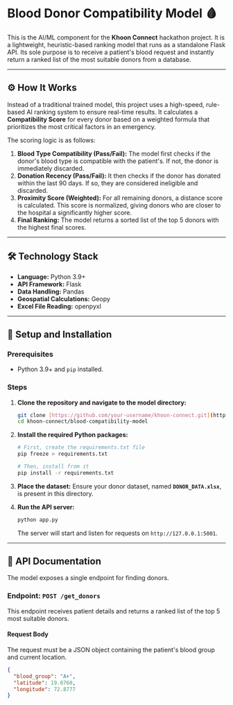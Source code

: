 # Blood Donor Compatibility Model 🩸

This is the AI/ML component for the **Khoon Connect** hackathon project. It is a lightweight, heuristic-based ranking model that runs as a standalone Flask API. Its sole purpose is to receive a patient's blood request and instantly return a ranked list of the most suitable donors from a database.

---

## ⚙️ How It Works

Instead of a traditional trained model, this project uses a high-speed, rule-based AI ranking system to ensure real-time results. It calculates a **Compatibility Score** for every donor based on a weighted formula that prioritizes the most critical factors in an emergency.

The scoring logic is as follows:

1.  **Blood Type Compatibility (Pass/Fail):** The model first checks if the donor's blood type is compatible with the patient's. If not, the donor is immediately discarded.
2.  **Donation Recency (Pass/Fail):** It then checks if the donor has donated within the last 90 days. If so, they are considered ineligible and discarded.
3.  **Proximity Score (Weighted):** For all remaining donors, a distance score is calculated. This score is normalized, giving donors who are closer to the hospital a significantly higher score.
4.  **Final Ranking:** The model returns a sorted list of the top 5 donors with the highest final scores.

---

## 🛠️ Technology Stack

* **Language:** Python 3.9+
* **API Framework:** Flask
* **Data Handling:** Pandas
* **Geospatial Calculations:** Geopy
* **Excel File Reading:** openpyxl

---

## 🚀 Setup and Installation

### Prerequisites

* Python 3.9+ and `pip` installed.

### Steps

1.  **Clone the repository and navigate to the model directory:**
    ```bash
    git clone [https://github.com/your-username/khoon-connect.git](https://github.com/your-username/khoon-connect.git)
    cd khoon-connect/blood-compatibility-model
    ```

2.  **Install the required Python packages:**
    ```bash
    # First, create the requirements.txt file
    pip freeze > requirements.txt

    # Then, install from it
    pip install -r requirements.txt
    ```

3.  **Place the dataset:**
    Ensure your donor dataset, named **`DONOR_DATA.xlsx`**, is present in this directory.

4.  **Run the API server:**
    ```bash
    python app.py
    ```
    The server will start and listen for requests on `http://127.0.0.1:5001`.

---

## 🔌 API Documentation

The model exposes a single endpoint for finding donors.

### Endpoint: `POST /get_donors`

This endpoint receives patient details and returns a ranked list of the top 5 most suitable donors.

#### Request Body

The request must be a JSON object containing the patient's blood group and current location.

```json
{
  "blood_group": "A+",
  "latitude": 19.0760,
  "longitude": 72.8777
}
